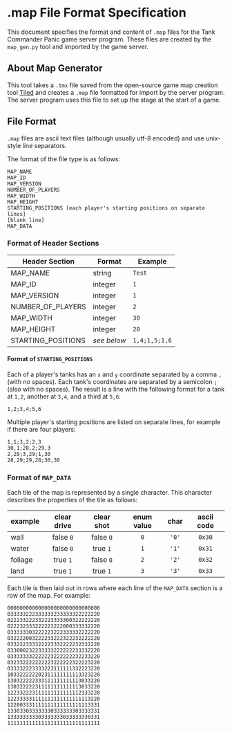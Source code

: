 # .map File Format Specification

This document specifies the format and content of `.map` files for the Tank
Commander Panic game server program. These files are created by the `map_gen.py`
tool and imported by the game server.

## About Map Generator

This tool takes a `.tmx` file saved from the open-source game map creation tool
[Tiled](https://github.com/bjorn/tiled) and creates a `.map` file formatted for
import by the server program. The server program uses this file to set up the
stage at the start of a game.

## File Format

`.map` files are ascii text files (although usually utf-8 encoded) and use
unix-style line separators.

The format of the file type is as follows:

    MAP_NAME
    MAP_ID
    MAP_VERSION
    NUMBER_OF_PLAYERS
    MAP_WIDTH
    MAP_HEIGHT
    STARTING_POSITIONS [each player's starting positions on separate lines]
    [blank line]
    MAP_DATA

### Format of Header Sections

| Header Section     | Format      | Example       |
|--------------------|-------------|---------------|
| MAP_NAME           | string      | `Test`        |
| MAP_ID             | integer     | `1`           |
| MAP_VERSION        | integer     | `1`           |
| NUMBER_OF_PLAYERS  | integer     | `2`           |
| MAP_WIDTH          | integer     | `30`          |
| MAP_HEIGHT         | integer     | `20`          |
| STARTING_POSITIONS | *see below* | `1,4;1,5;1,6` |

#### Format of `STARTING_POSITIONS`

Each of a player's tanks has an `x` and `y` coordinate separated by a comma `,`
(with no spaces). Each tank's coordinates are separated by a semicolon `;` (also
with no spaces). The result is a line with the following format for a tank at
`1,2`, another at `3,4`, and a third at `5,6`:

    1,2;3,4;5,6

Multiple player's starting positions are listed on separate lines, for example
if there are four players:

    1,1;3,2;2,3
    30,1;28,2;29,3
    2,28;3,29;1,30
    28,29;29,28;30,30

### Format of `MAP_DATA`

Each tile of the map is represented by a single character. This character
describes the properties of the tile as follows:

| example | clear drive | clear shot | enum value | char  | ascii code |
|---------|:-----------:|:----------:|:----------:|:-----:|:----------:|
| wall    | false `0`   | false `0`  | `0`        | `'0'` | `0x30`     |
| water   | false `0`   | true  `1`  | `1`        | `'1'` | `0x31`     |
| foliage | true  `1`   | false `0`  | `2`        | `'2'` | `0x32`     |
| land    | true  `1`   | true  `1`  | `3`        | `'3'` | `0x33`     |

Each tile is then laid out in rows where each line of the `MAP_DATA` section is
a row of the map. For example:

    000000000000000000000000000000
    033333222333333233333322222220
    022233222332223333300322222220
    022232333222223222000333332220
    033333303222223222333332222220
    032222003222233222322232222220
    033222333322223332222232332220
    033000232233333222222233332220
    033333332222223222222232233220
    032332222222223222222322223220
    033332223333223111111332223220
    103322222202311111111113323220
    130322222333111111111113033220
    130322222311111111111113033220
    122332223111111111111112333220
    122333331111111111111111113220
    122003331111111111111111113331
    133033033333330333333303333331
    133333333303333333033333330331
    111111111111111111111111111111
